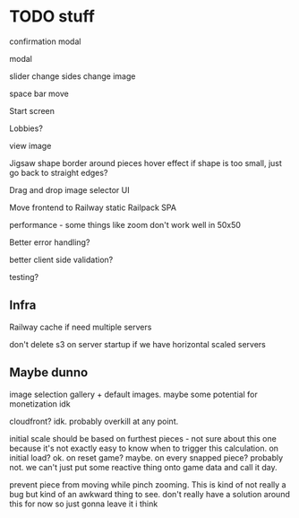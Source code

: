 # TODO stuff

confirmation modal

modal

slider
change sides
change image

space bar move

Start screen

Lobbies?

view image

Jigsaw shape
border around pieces
hover effect
if shape is too small, just go back to straight edges?

Drag and drop image selector UI

Move frontend to Railway static Railpack SPA

performance - some things like zoom don't work well in 50x50

Better error handling?

better client side validation?

testing?

## Infra

Railway cache if need multiple servers

don't delete s3 on server startup if we have horizontal scaled servers

## Maybe dunno

image selection gallery + default images. maybe some potential for monetization idk

cloudfront? idk. probably overkill at any point.

initial scale should be based on furthest pieces - not sure about this one
because it's not exactly easy to know when to trigger this calculation. on
initial load? ok. on reset game? maybe. on every snapped piece? probably not. we
can't just put some reactive thing onto game data and call it day.

prevent piece from moving while pinch zooming. This is kind of not really a bug
but kind of an awkward thing to see. don't really have a solution around this for now so just gonna leave it i think

